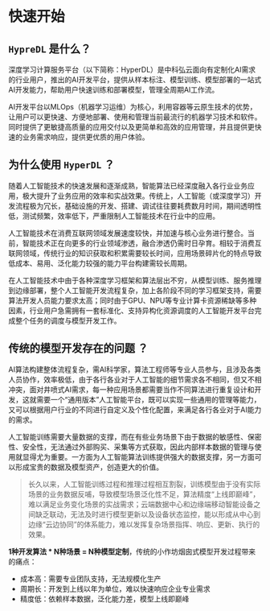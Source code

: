 # 快速开始

## `HypreDL` 是什么？

深度学习计算服务平台（以下简称：HyperDL）是中科弘云面向有定制化AI需求的行业用户，推出的AI开发平台，提供从样本标注、模型训练、模型部署的一站式AI开发能力，帮助用户快速训练和部署模型，管理全周期AI工作流。

AI开发平台以MLOps（机器学习运维）为核心，利用容器等云原生技术的优势，让用户可以更快速、方便地部署、使用和管理当前最流行的机器学习技术和软件。同时提供了更敏捷高质量的应用交付以及更简单和高效的应用管理，并且提供更快速的业务需求响应，提供更优质的用户体验。


## 为什么使用 `HyperDL` ？

随着人工智能技术的快速发展和逐渐成熟，智能算法已经深度融入各行业业务应用，极大提升了业务应用的效率和实战效果。传统上，人工智能（或深度学习）开发流程极为冗长，基础设施的开发、搭建、调试往往要耗费数月时间，期间透明性低，测试频繁，效率低下，严重限制人工智能技术在行业中的应用。

人工智能技术在消费互联网领域发展速度较快，并加速与核心业务进行整合。当前，智能技术正在向更多的行业领域渗透，融合渗透仍需时日孕育。相较于消费互联网领域，传统行业的知识获取和积累需要较长时间，应用场景碎片化的特点导致低成本、易用、泛化能力较强的能力平台构建需较长周期。

在人工智能技术中由于各种深度学习框架和算法层出不穷，从模型训练、服务推理到边缘部署，整个人工智能开发流程复杂，加上各阶段不同的学习框架支持，需要算法开发人员能力要求太高；同时由于GPU、NPU等专业计算卡资源稀缺等多种因素，行业用户急需拥有一套标准化、支持异构化资源调度的人工智能开发平台完成整个任务的调度与模型开发工作。

## 传统的模型开发存在的问题 ？

AI算法构建整体流程复杂，需AI科学家，算法工程师等专业人员参与，且涉及各类人员协作，效率极低，由于各行各业对于人工智能的细节需求各不相同，但又不相冲突，面对井喷式AI需求，每一种应用场景都需要当作不同算法进行重复设计和开发，这就需要一个“通用版本”人工智能平台，既可以实现一些通用的管理等能力，又可以根据用户行业的不同进行自定义及个性化配置，来满足各行各业对于AI能力的需求。

人工智能训练需要大量数据的支撑，而在有些业务场景下由于数据的敏感性、保密性、安全性，无法通过外部购买、采集等方式获取，因此内部样本数据的管理与使用就显得尤为重要。一方面为人工智能算法训练提供强大的数据支撑，另一方面可以形成宝贵的数据及模型资产，创造更大的价值。

> 长久以来，人工智能训练过程和推理过程相互割裂，训练模型由于没有实际场景的业务数据反哺，导致模型场景泛化性不足，算法精度“上线即巅峰”，难以满足业务变化场景的实战需求；云端数据中心和边缘端移动智能设备之间缺乏联动，无法及时进行模型更新以及设备状态监控，能以形成从中心到边缘“云边协同”的体系能力，难以发挥复杂场景指挥、响应、更新、执行的效果。

**1种开发算法 * N种场景 = N种模型定制**，传统的小作坊烟囱式模型开发过程带来的痛点：

- 成本高：需要专业团队支持，无法规模化生产
- 周期长：开发到上线以年为单位，难以快速响应企业专业需求
- 精度低：依赖样本数据，泛化能力差，模型上线即巅峰
